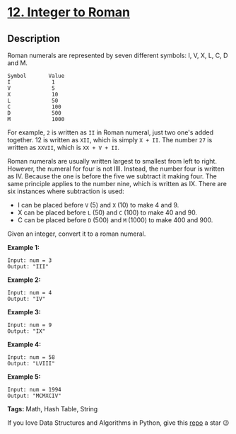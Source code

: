 # [12. Integer to Roman][title]

## Description

Roman numerals are represented by seven different symbols: I, V, X, L, C, D and M.

```
Symbol       Value
I             1
V             5
X             10
L             50
C             100
D             500
M             1000
```

For example, `2` is written as `II` in Roman numeral, just two one's added together. 12 is written as `XII`, which is simply `X + II`. The number `27` is written as `XXVII`, which is `XX + V + II`.

Roman numerals are usually written largest to smallest from left to right. However, the numeral for four is not IIII. Instead, the number four is written as IV. Because the one is before the five we subtract it making four. The same principle applies to the number nine, which is written as IX. There are six instances where subtraction is used:

  * I can be placed before `V` (5) and `X` (10) to make 4 and 9. 
  * X can be placed before `L` (50) and `C` (100) to make 40 and 90. 
  * C can be placed before `D` (500) and `M` (1000) to make 400 and 900.

Given an integer, convert it to a roman numeral.

**Example 1:**
```text
Input: num = 3
Output: "III"
```

**Example 2:**
```text
Input: num = 4
Output: "IV"
```

**Example 3:**
```text
Input: num = 9
Output: "IX"
```

**Example 4:**
```text
Input: num = 58
Output: "LVIII"
```

**Example 5:**
```text
Input: num = 1994
Output: "MCMXCIV"
```

**Tags:** Math, Hash Table, String

If you love Data Structures and Algorithms in Python, give this [repo][me] a star :wink:

[title]: https://leetcode.com/problems/integer-to-roman/
[me]: https://github.com/bumblebee211196/awesome-python-leetcode
